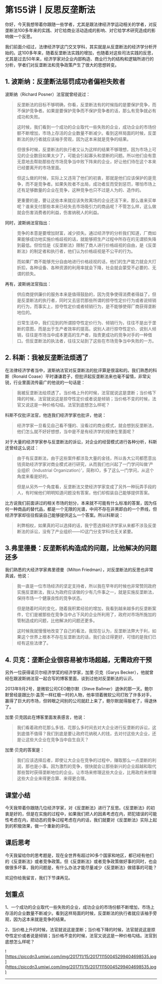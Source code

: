 # 第155讲丨反思反垄断法

你好，今天我想带着你跟随一些学者，尤其是跟法律经济学运动相关的学者，对反垄断法100多年来的实践、对它给商业活动造成的影响、对它给学术研究造成的影响做一个反思。

我们前面介绍过，法律经济学这门交叉学科，其实就是从反垄断法的经济学分析开始的。这100多年来，随着反垄断法实践的增加，也随着对这些司法实践的反思，尤其是过去50年来，经济学家对企业内部构造、商业行为的结构和逻辑所进行的分析，学者们对反垄断法和竞争政策产生了很大的思想转变。

## 1. 波斯纳：反垄断法惩罚成功者偏袒失败者

波斯纳（Richard Posner）法官就曾经说过：

> 反垄断法的目标不够明确，你看，反垄断法有的时候指的是要保护竞争，而不保护竞争者。如果是要保护竞争而不保护竞争者的话，那么有竞争就必有成功和失败。
> 
> 
> 
> 这时候，我们看到一个成功的企业取代一些失败的企业，成功企业的市场份额不断增加，市场上存活的企业数量不断减少。看到这样局面的时候，反垄断法的执行者就应该袖手旁观，因为这本来就是竞争的结果。
> 
> 
> 
> 但很多时候，反垄断法的执行者又认为这样的结果不够理想，因为市场上可见的企业数目如果太少了，可能会引起寡头和垄断的问题。所以他们会有意无意地去帮助那些在市场竞争当中败下阵来的企业，好让他们待在这个本来已经要离开的市场里面。
> 
> 
> 
> 但这么做的时候，实际上又违背了他们的初衷，那就是他们应该保护的是竞争，而不是竞争者。如果失败者不出局，成功者反而受到惩罚，哪怕市场上还有足够数量的企业在竞争，这种竞争也只不过是人为的、造作的。
> 
> 
> 
> 更重要的是，要让这些本来就应该失败离场的企业还活下来，那么谁来买单呢？谁来支付那些本来已经失去市场吸引力的商品呢？不管怎么样，这么做就会伤害消费者的利益，伤害纳税人的利益。

同时，波斯纳法官指出：    

> 竞争的本意是要增加财富，减少损失。通过经济学的分析我们知道，厂商如果能够成功地实施价格歧视的话，就能够把生产过程中所存在的无谓损失降到最低。但恰恰是《反垄断法》限制了商人进行价格歧视的自由，是《反垄断法》的制定者和执行者，他们认为价格歧视是不公平的行为。
> 
> 
> 
> 而如果厂商不能够充分自由地进行价格歧视的话，他们的生产能力就会大打折扣，各种设备、各种资源的利用率就会下降，社会就会蒙受不必要的、无谓的损失。

再有，波斯纳法官指出：

> 供应商提供廉价的服务本来是值得鼓励的，因为竞争使得消费者得益了，但是反垄断法的执行者，同时又去惩罚那些所谓的掠夺性定价行为或者说倾销的行为，而事实上，掠夺性定价或者倾销行为，是不能够使得厂商获得垄断地位的。
> 
> 
> 
> 日常生活中，我们见到的所谓掠夺性定价行为、倾销行为，往往不是出于垄断的意图，而是出于生产者效率的提高。说别人进行掠夺性定价、说别人倾销，往往是市场当中成本更高的生产者，指责更成功的竞争对手的一种借口。但反垄断法的执法者，往往又站到了这些在市场竞争当中失败的一方。

## 2. 科斯：我被反垄断法烦透了

在法律经济学者当中，波斯纳法官对反垄断法的批评算是很温和的。我们熟悉的科斯（Ronald Coase）平时谦谦君子，但批评起反垄断法来也毫不留情，非常尖锐，行业里面流传最广的他说的一句话是：

> 我被反垄断法给烦透了。当价格上升的时候，法官就说这是垄断；当价格下降的时候，法官就说这是掠夺性定价或者说是倾销；当价格不变的时候，法官又说这是一种价格勾结。法官到底想怎么样呢？

科斯不仅批评法官，他连我们经济学家也批评，他说：

> 经济学家一旦看见自己看不懂的、没看过的商业模式，就会想到反垄断法，他们怎么就不好好想想，当中是不是有经济学的规律在里面呢？

对于大量的经济学家参与反垄断法的诉讼，对企业的经营模式进行各种分析，科斯还曾经这么说过：

> 由于有反垄断法，由于这些案件都涉及大量的金钱，所以各大公司都愿意出钱资助经济学家对商业模式进行研究，从而我们也兴起了一门学问叫做‘产业组织（Industrial Organization）’，简称IO，多了这么一门学问，从这个角度来看是好的。
> 
> 
> 
> 但是从另外一个角度看，反垄断法又使经济学家变成了另外一种玩弄手段的人，有时候他们明明知道问题没有答案，他们却假装自己能够提供答案。

比方说我们前面讲过的相关市场的划分，本来就不可能有什么标准的答案，因为任何一种商品的替代品，都是一个无限的光谱，中间不存在非黑即白的一个界线，但经济学家却往往假装自己能够提供这么一个答案。所以科斯说：

> 利弊相权，如果真的可以选择的话，我宁愿选择经济学家从来都不涉及反垄断法的诉讼，没有了产业组织——IO这门分支学科也无关紧要。

## 3.弗里德曼：反垄断机构造成的问题，比他解决的问题还多

我们熟悉的大经济学家弗里德曼（Milton Friedman），对反垄断法的反思也非常真诚，他说：    

> 我一直是一位市场经济的坚定支持者，所以我在早年的时候也非常赞同政府实施反垄断法，我认为政府应该做的少有几件事之一，就是实施反垄断法，保持市场一个健康良性的竞争状态。
> 
> 
> 
> 但是随着时间的变化，随着我积累经验的增加，我看到越来越多的反垄断案件，它们是被那些在竞争当中占下风的企业所利用了，政府对市场所施加的管制造成的问题，比他解决的问题还更多。
> 
> 
> 
> 这时候我就慢慢地改变了自己的看法，我现在认为，反垄断法弊大于利，如果这个世界上根本不存在反垄断法的话，我们会过得更好，可惜的是我们已经有这些法律了。

## 4. 贝克：垄断企业很容易被市场超越，无需政府干预

另外一位获得诺贝尔经济学奖的经济学家，加里·贝克（Garys Becker），他就曾经在跟波斯纳法官一起合写的博客里面，谈到过他对反垄断法的认识。

2013年9月2号，是微软公司CEO鲍尔默（Steve Ballmer）退休的那一天。鲍尔默曾经是跟比尔·盖茨一样红极一时的人物，他率领着微软公司打败了许多对手，赢得了巨大的市场，但转眼之间别的公司就赶上来了，鲍尔默就得服老了，得退休了。

加里·贝克因此在博客里面发表感言，他说：

> 我们看着政府花那么多钱、花那么多时间去对大企业进行反垄断的诉讼，这到底值不值得？我们到底是要让政府花纳税人的钱，去对付这些大企业，还是让这些大企业在竞争当中自生自灭？

加里·贝克的答案是：

> 我们应该选择后者，即使让大企业在竞争的过程中，赚取那么一点垄断的利润，那也是小事。因为激烈的竞争，很快就会让那些新兴的企业超越和取代那些暂时获得垄断地位的企业。让市场来修理这些大企业，比用政府来修理这些大企业来得更合算、来得更合理。

## 课堂小结

今天我带着你跟随几位经济学家，对《反垄断法》进行了反思。《反垄断法》的初衷是好的，但是在实施的过程中，如果我们把人的因素考虑在内，把犯错误的可能性考虑在内，把动态的竞争过程考虑在内的话，我们就要对《反垄断法》实际上起到的积极效果，做一个重新的评估。

## 课后思考

今天我留给你的思考题是，现在全世界有超过90多个国家和地区，都已经有他们的《反垄断法》或者竞争政策。但《反垄断法》或者竞争政策做好事的同时，也会做很多坏事，我的问题是，有什么办法才能尽量减少《反垄断法》做错事的可能？

欢迎你给我留言，我们下节课再见。

## 划重点

1、一个成功的企业取代一些失败的企业，成功企业的市场份额不断增加，市场上存活的企业数量不断减少。看到这样局面的时候，反垄断法的执行者就应该袖手旁观，因为这本来就是竞争的结果。

2、当价格上升的时候，法官就说这是垄断；当价格下降的时候，法官就说这是掠夺性定价或者说是倾销；当价格不变的时候，法官又说这是一种价格勾结。法官到底想怎么样呢？


![https://piccdn3.umiwi.com/img/201711/15/201711150045299404698535.jpg](https://piccdn3.umiwi.com/img/201711/15/201711150045299404698535.jpg)

---
